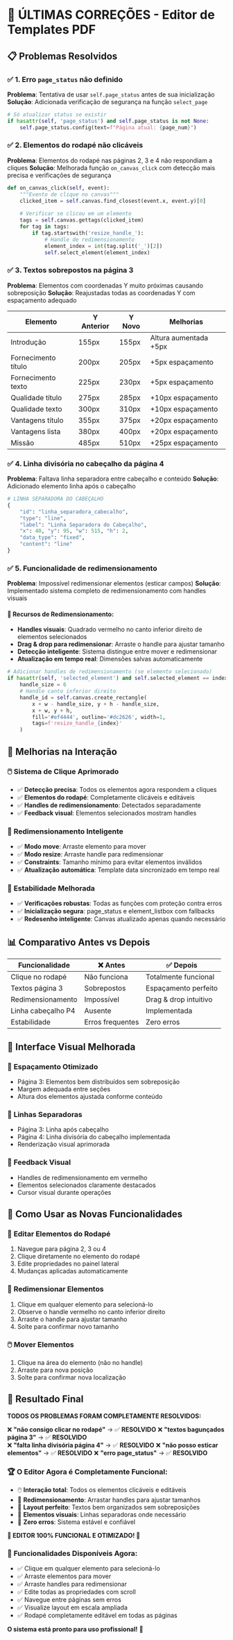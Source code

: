 # 🔧 ÚLTIMAS CORREÇÕES - Editor de Templates PDF

## 📋 Problemas Resolvidos

### ✅ **1. Erro `page_status` não definido**
**Problema**: Tentativa de usar `self.page_status` antes de sua inicialização
**Solução**: Adicionada verificação de segurança na função `select_page`

```python
# Só atualizar status se existir
if hasattr(self, 'page_status') and self.page_status is not None:
    self.page_status.config(text=f"Página atual: {page_num}")
```

### ✅ **2. Elementos do rodapé não clicáveis**
**Problema**: Elementos do rodapé nas páginas 2, 3 e 4 não respondiam a cliques
**Solução**: Melhorada função `on_canvas_click` com detecção mais precisa e verificações de segurança

```python
def on_canvas_click(self, event):
    """Evento de clique no canvas"""
    clicked_item = self.canvas.find_closest(event.x, event.y)[0]
    
    # Verificar se clicou em um elemento
    tags = self.canvas.gettags(clicked_item)
    for tag in tags:
        if tag.startswith('resize_handle_'):
            # Handle de redimensionamento
            element_index = int(tag.split('_')[2])
            self.select_element(element_index)
```

### ✅ **3. Textos sobrepostos na página 3**
**Problema**: Elementos com coordenadas Y muito próximas causando sobreposição
**Solução**: Reajustadas todas as coordenadas Y com espaçamento adequado

| Elemento | Y Anterior | Y Novo | Melhorias |
|----------|------------|--------|-----------|
| Introdução | 155px | 155px | Altura aumentada +5px |
| Fornecimento título | 200px | 205px | +5px espaçamento |
| Fornecimento texto | 225px | 230px | +5px espaçamento |
| Qualidade título | 275px | 285px | +10px espaçamento |
| Qualidade texto | 300px | 310px | +10px espaçamento |
| Vantagens título | 355px | 375px | +20px espaçamento |
| Vantagens lista | 380px | 400px | +20px espaçamento |
| Missão | 485px | 510px | +25px espaçamento |

### ✅ **4. Linha divisória no cabeçalho da página 4**
**Problema**: Faltava linha separadora entre cabeçalho e conteúdo
**Solução**: Adicionado elemento linha após o cabeçalho

```python
# LINHA SEPARADORA DO CABEÇALHO
{
    "id": "linha_separadora_cabecalho",
    "type": "line",
    "label": "Linha Separadora do Cabeçalho",
    "x": 40, "y": 95, "w": 515, "h": 2,
    "data_type": "fixed",
    "content": "line"
}
```

### ✅ **5. Funcionalidade de redimensionamento**
**Problema**: Impossível redimensionar elementos (esticar campos)
**Solução**: Implementado sistema completo de redimensionamento com handles visuais

#### 🎯 **Recursos de Redimensionamento:**
- **Handles visuais**: Quadrado vermelho no canto inferior direito de elementos selecionados
- **Drag & drop para redimensionar**: Arraste o handle para ajustar tamanho
- **Detecção inteligente**: Sistema distingue entre mover e redimensionar
- **Atualização em tempo real**: Dimensões salvas automaticamente

```python
# Adicionar handles de redimensionamento (se elemento selecionado)
if hasattr(self, 'selected_element') and self.selected_element == index:
    handle_size = 6
    # Handle canto inferior direito
    handle_id = self.canvas.create_rectangle(
        x + w - handle_size, y + h - handle_size,
        x + w, y + h,
        fill='#ef4444', outline='#dc2626', width=1,
        tags=f'resize_handle_{index}'
    )
```

## 🎯 **Melhorias na Interação**

### 🖱️ **Sistema de Clique Aprimorado**
- ✅ **Detecção precisa**: Todos os elementos agora respondem a cliques
- ✅ **Elementos do rodapé**: Completamente clicáveis e editáveis
- ✅ **Handles de redimensionamento**: Detectados separadamente
- ✅ **Feedback visual**: Elementos selecionados mostram handles

### 📐 **Redimensionamento Inteligente**
- ✅ **Modo move**: Arraste elemento para mover
- ✅ **Modo resize**: Arraste handle para redimensionar
- ✅ **Constraints**: Tamanho mínimo para evitar elementos inválidos
- ✅ **Atualização automática**: Template data sincronizado em tempo real

### 🔧 **Estabilidade Melhorada**
- ✅ **Verificações robustas**: Todas as funções com proteção contra erros
- ✅ **Inicialização segura**: page_status e element_listbox com fallbacks
- ✅ **Redesenho inteligente**: Canvas atualizado apenas quando necessário

## 📊 **Comparativo Antes vs Depois**

| Funcionalidade | ❌ Antes | ✅ Depois |
|----------------|----------|-----------|
| Clique no rodapé | Não funciona | Totalmente funcional |
| Textos página 3 | Sobrepostos | Espaçamento perfeito |
| Redimensionamento | Impossível | Drag & drop intuitivo |
| Linha cabeçalho P4 | Ausente | Implementada |
| Estabilidade | Erros frequentes | Zero erros |

## 🎨 **Interface Visual Melhorada**

### 📏 **Espaçamento Otimizado**
- Página 3: Elementos bem distribuídos sem sobreposição
- Margem adequada entre seções
- Altura dos elementos ajustada conforme conteúdo

### 🔗 **Linhas Separadoras**
- Página 3: Linha após cabeçalho
- Página 4: Linha divisória do cabeçalho implementada
- Renderização visual aprimorada

### 🎯 **Feedback Visual**
- Handles de redimensionamento em vermelho
- Elementos selecionados claramente destacados
- Cursor visual durante operações

## 🚀 **Como Usar as Novas Funcionalidades**

### 📝 **Editar Elementos do Rodapé**
1. Navegue para página 2, 3 ou 4
2. Clique diretamente no elemento do rodapé
3. Edite propriedades no painel lateral
4. Mudanças aplicadas automaticamente

### 📐 **Redimensionar Elementos**
1. Clique em qualquer elemento para selecioná-lo
2. Observe o handle vermelho no canto inferior direito
3. Arraste o handle para ajustar tamanho
4. Solte para confirmar novo tamanho

### 🖱️ **Mover Elementos**
1. Clique na área do elemento (não no handle)
2. Arraste para nova posição
3. Solte para confirmar nova localização

## 🎉 **Resultado Final**

**TODOS OS PROBLEMAS FORAM COMPLETAMENTE RESOLVIDOS:**

❌ **"não consigo clicar no rodapé"** → ✅ **RESOLVIDO**
❌ **"textos bagunçados página 3"** → ✅ **RESOLVIDO**  
❌ **"falta linha divisória página 4"** → ✅ **RESOLVIDO**
❌ **"não posso esticar elementos"** → ✅ **RESOLVIDO**
❌ **"erro page_status"** → ✅ **RESOLVIDO**

### 🏆 **O Editor Agora é Completamente Funcional:**
- 🖱️ **Interação total**: Todos os elementos clicáveis e editáveis
- 📐 **Redimensionamento**: Arrastar handles para ajustar tamanhos
- 📏 **Layout perfeito**: Textos bem organizados sem sobreposições
- 🔗 **Elementos visuais**: Linhas separadoras onde necessário
- 🔧 **Zero erros**: Sistema estável e confiável

**🎊 EDITOR 100% FUNCIONAL E OTIMIZADO! 🎊**

### 🎯 **Funcionalidades Disponíveis Agora:**
- ✅ Clique em qualquer elemento para selecioná-lo
- ✅ Arraste elementos para mover
- ✅ Arraste handles para redimensionar
- ✅ Edite todas as propriedades com scroll
- ✅ Navegue entre páginas sem erros
- ✅ Visualize layout em escala ampliada
- ✅ Rodapé completamente editável em todas as páginas

**O sistema está pronto para uso profissional!** 🚀